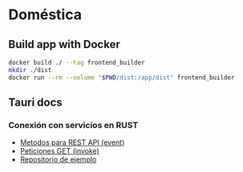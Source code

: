 # Doméstica

## Build app with Docker

```sh
docker build ./ --tag frontend_builder
mkdir ./dist
docker run --rm --volume "$PWD/dist:/app/dist" frontend_builder
```

## Tauri docs

### Conexión con servicios en RUST

- [Metodos para REST API (event)](https://tauri.studio/docs/api/js/modules/event)
- [Peticiones GET (invoke)](https://tauri.studio/docs/api/js/modules/tauri/#invoke)
- [Repositorio de ejemplo](https://github.com/tauri-apps/tauri/tree/dev/examples/api/src/components)
